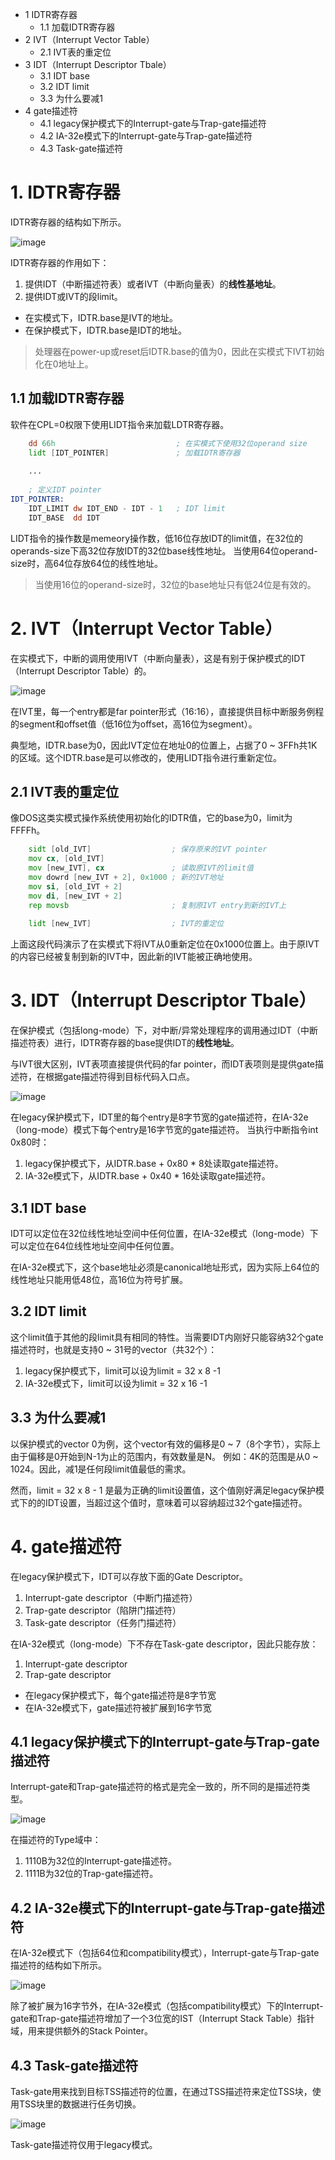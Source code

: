 - 1 IDTR寄存器
    - 1.1 加载IDTR寄存器
- 2 IVT（Interrupt Vector Table）
    - 2.1 IVT表的重定位
- 3 IDT（Interrupt Descriptor Tbale）
    - 3.1 IDT base
    - 3.2 IDT limit
    - 3.3 为什么要减1
- 4 gate描述符
    - 4.1 legacy保护模式下的Interrupt-gate与Trap-gate描述符
    - 4.2 IA-32e模式下的Interrupt-gate与Trap-gate描述符
    - 4.3 Task-gate描述符

# 1. IDTR寄存器

IDTR寄存器的结构如下所示。

![image](./images/0x02.png)

IDTR寄存器的作用如下：
1. 提供IDT（中断描述符表）或者IVT（中断向量表）的**线性基地址**。
2. 提供IDT或IVT的段limit。

- 在实模式下，IDTR.base是IVT的地址。
- 在保护模式下，IDTR.base是IDT的地址。

> 处理器在power-up或reset后IDTR.base的值为0，因此在实模式下IVT初始化在0地址上。

## 1.1 加载IDTR寄存器

软件在CPL=0权限下使用LIDT指令来加载LDTR寄存器。
```asm
    dd 66h                           ; 在实模式下使用32位operand size
    lidt [IDT_POINTER]               ; 加载IDTR寄存器
    
    ...
    
    ; 定义IDT pointer
IDT_POINTER:
    IDT_LIMIT dw IDT_END - IDT - 1   ; IDT limit
    IDT_BASE  dd IDT
```
LIDT指令的操作数是memeory操作数，低16位存放IDT的limit值，在32位的operands-size下高32位存放IDT的32位base线性地址。
当使用64位operand-size时，高64位存放64位的线性地址。

> 当使用16位的operand-size时，32位的base地址只有低24位是有效的。

# 2. IVT（Interrupt Vector Table）

在实模式下，中断的调用使用IVT（中断向量表），这是有别于保护模式的IDT（Interrupt Descriptor Table）的。

![image](./images/0x03.png)

在IVT里，每一个entry都是far pointer形式（16:16），直接提供目标中断服务例程的segment和offset值（低16位为offset，高16位为segment）。

典型地，IDTR.base为0，因此IVT定位在地址0的位置上，占据了0 ~ 3FFh共1K的区域。这个IDTR.base是可以修改的，使用LIDT指令进行重新定位。

## 2.1 IVT表的重定位

像DOS这类实模式操作系统使用初始化的IDTR值，它的base为0，limit为FFFFh。
```asm
    sidt [old_IVT]                  ; 保存原来的IVT pointer
    mov cx, [old_IVT]
    mov [new_IVT], cx               ; 读取原IVT的limit值
    mov dowrd [new_IVT + 2], 0x1000 ; 新的IVT地址
    mov si, [old_IVT + 2]
    mov di, [new_IVT + 2]
    rep movsb                       ; 复制原IVT entry到新的IVT上
    
    lidt [new_IVT]                  ; IVT的重定位
```
上面这段代码演示了在实模式下将IVT从0重新定位在0x1000位置上。由于原IVT的内容已经被复制到新的IVT中，因此新的IVT能被正确地使用。

# 3. IDT（Interrupt Descriptor Tbale）

在保护模式（包括long-mode）下，对中断/异常处理程序的调用通过IDT（中断描述符表）进行，IDTR寄存器的base提供IDT的**线性地址**。

与IVT很大区别，IVT表项直接提供代码的far pointer，而IDT表项则是提供gate描述符，在根据gate描述符得到目标代码入口点。

![image](./images/0x04.png)

在legacy保护模式下，IDT里的每个entry是8字节宽的gate描述符，在IA-32e（long-mode）模式下每个entry是16字节宽的gate描述符。
当执行中断指令int 0x80时：
1. legacy保护模式下，从IDTR.base + 0x80 * 8处读取gate描述符。
2. IA-32e模式下，从IDTR.base + 0x40 * 16处读取gate描述符。

## 3.1 IDT base

IDT可以定位在32位线性地址空间中任何位置，在IA-32e模式（long-mode）下可以定位在64位线性地址空间中任何位置。

在IA-32e模式下，这个base地址必须是canonical地址形式，因为实际上64位的线性地址只能用低48位，高16位为符号扩展。

## 3.2 IDT limit

这个limit值于其他的段limit具有相同的特性。当需要IDT内刚好只能容纳32个gate描述符时，也就是支持0 ~ 31号的vector（共32个）：
1. legacy保护模式下，limit可以设为limit = 32 x 8 -1 
2. IA-32e模式下，limit可以设为limit = 32 x 16 -1

## 3.3 为什么要减1

以保护模式的vector 0为例，这个vector有效的偏移是0 ~ 7（8个字节），实际上由于偏移是0开始到N-1为止的范围内，有效数量是N。
例如：4K的范围是从0 ~ 1024。因此，减1是任何段limit值最低的需求。

然而，limit = 32 x 8 - 1 是最为正确的limit设置值，这个值刚好满足legacy保护模式下的的IDT设置，当超过这个值时，意味着可以容纳超过32个gate描述符。

# 4. gate描述符

在legacy保护模式下，IDT可以存放下面的Gate Descriptor。
1. Interrupt-gate descriptor（中断门描述符）
2. Trap-gate descriptor（陷阱门描述符）
3. Task-gate descriptor（任务门描述符）

在IA-32e模式（long-mode）下不存在Task-gate descriptor，因此只能存放：
1. Interrupt-gate descriptor
2. Trap-gate descriptor

- 在legacy保护模式下，每个gate描述符是8字节宽
- 在IA-32e模式下，gate描述符被扩展到16字节宽

## 4.1 legacy保护模式下的Interrupt-gate与Trap-gate描述符

Interrupt-gate和Trap-gate描述符的格式是完全一致的，所不同的是描述符类型。

![image](./images/0x05.png)

在描述符的Type域中：
1. 1110B为32位的Interrupt-gate描述符。
2. 1111B为32位的Trap-gate描述符。

## 4.2 IA-32e模式下的Interrupt-gate与Trap-gate描述符

在IA-32e模式下（包括64位和compatibility模式），Interrupt-gate与Trap-gate描述符的结构如下所示。

![image](./images/0x06.png)

除了被扩展为16字节外，在IA-32e模式（包括compatibility模式）下的Interrupt-gate和Trap-gate描述符增加了一个3位宽的IST（Interrupt Stack Table）指针域，用来提供额外的Stack Pointer。

## 4.3 Task-gate描述符

Task-gate用来找到目标TSS描述符的位置，在通过TSS描述符来定位TSS块，使用TSS块里的数据进行任务切换。

![image](./images/0x07.png)

Task-gate描述符仅用于legacy模式。



